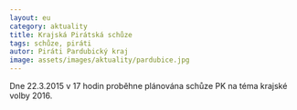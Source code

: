 ```yaml
---
layout: eu
category: aktuality
title: Krajská Pirátská schůze
tags: schůze, piráti
autor: Piráti Pardubický kraj
image: assets/images/aktuality/pardubice.jpg
---
```


Dne 22.3.2015 v 17 hodin proběhne plánována schůze PK na téma krajské volby 2016.

